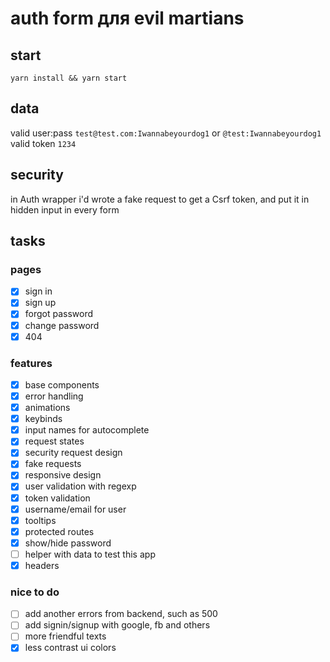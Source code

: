 # auth form для evil martians

## start
`
yarn install && yarn start
`

## data
valid user:pass `test@test.com:Iwannabeyourdog1` or `@test:Iwannabeyourdog1` 
valid token `1234`

## security
in Auth wrapper i'd wrote a fake request to get a Csrf token, and put it in hidden input in every form

## tasks
### pages
* [x] sign in 
* [x] sign up 
* [x] forgot password 
* [x] change password 
* [x] 404 
### features
* [x] base components 
* [x] error handling 
* [x] animations 
* [x] keybinds 
* [x] input names for autocomplete 
* [x] request states
* [x] security request design
* [x] fake requests 
* [x] responsive design 
* [x] user validation with regexp 
* [x] token validation 
* [x] username/email for user 
* [x] tooltips 
* [x] protected routes
* [x] show/hide password
* [ ] helper with data to test this app
* [x] headers
### nice to do
* [ ] add another errors from backend, such as 500
* [ ] add signin/signup with google, fb and others
* [ ] more friendful texts
* [x] less contrast ui colors
